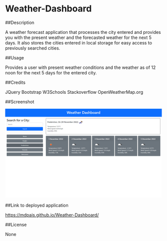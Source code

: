 # Weather-Dashboard

##Description

A weather forecast application that processes the city entered and provides you with the present weather and the forecasted weather for the next 5 days. It also stores the cities entered in local storage for easy access to previously searched cities.

##Usage

Provides a user with present weather conditions and the weather as of 12 noon for the next 5 days for the entered city.

##Credits

JQuery
Bootstrap
W3Schools
Stackoverflow
OpenWeatherMap.org

##Screenshot

![Screenshot](Screenshot.png)
 
##Link to deployed application

https://mdpais.github.io/Weather-Dashboard/

##License

None